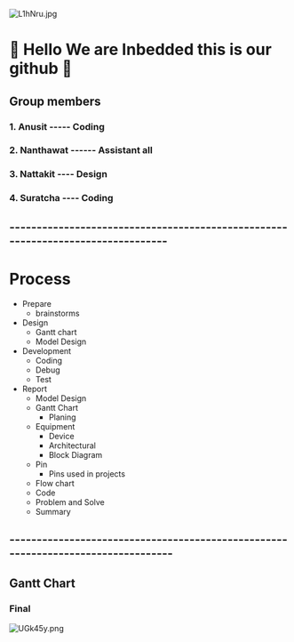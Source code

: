 ![L1hNru.jpg](https://sv1.picz.in.th/images/2023/02/01/L1hNru.jpg)
# :hear_no_evil: Hello We are Inbedded this is our github :hear_no_evil:


## Group members
### 1. Anusit  -----               Coding
### 2. Nanthawat  ------            Assistant all
### 3. Nattakit  ----             Design
### 4. Suratcha   ----            Coding

## --------------------------------------------------------------------------------

# Process 
* Prepare
  * brainstorms
* Design
  * Gantt chart
  * Model Design
* Development
  * Coding
  * Debug
  * Test
* Report
  * Model Design
  * Gantt Chart
    * Planing
  * Equipment
    * Device 
    * Architectural
    * Block Diagram
  * Pin
    * Pins used in projects
  * Flow chart
  * Code
  * Problem and Solve
  * Summary
## ---------------------------------------------------------------------------------

## Gantt Chart
### Final
![UGk45y.png](https://sv1.img.in.th/UGk45y.png)








